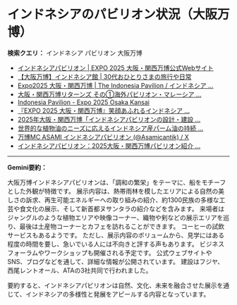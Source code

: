 # インドネシアのパビリオン状況（大阪万博）

**検索クエリ：** インドネシア パビリオン 大阪万博

- [インドネシアパビリオン | EXPO 2025 大阪・関西万博公式Webサイト](https://www.expo2025.or.jp/official-participant/indonesia/)
- [【大阪万博】インドネシア館 | 30代おひとりさまの旅行や日常](https://ameblo.jp/yrk0327/entry-12902904410.html)
- [Expo2025 大阪・関西万博 | The Indonesia Pavilion / インドネシア ...](https://www.instagram.com/p/C6s6GRiu_ZW/)
- [大阪・関西万博リターンズ その①海外パビリオン・マレーシア ...](https://ameblo.jp/mamehana0705/entry-12897501153.html)
- [Indonesia Pavilion - Expo 2025 Osaka Kansai](https://expo2025indonesia.id/)
- [『EXPO 2025 大阪・関西万博』笑顔あふれるインドネシア ...](https://note.com/yamada_tourist/n/n27bea8822b97)
- [2025年大阪・関西万博「インドネシアパビリオンの設計・建設 ...](https://www.fujiya-net.co.jp/news/20240501)
- [世界的な植物油のニーズに応えるインドネシア産パーム油の持続 ...](https://theme-weeks.expo2025.or.jp/program/detail/6736f12e30e34.html)
- [万博MC ASAMI インドネシアパビリオン (@Asamicantik) / X](https://x.com/asamicantik)
- [インドネシアパビリオン：2025大阪・関西万博パビリオン紹介 ...](https://www.nippon.com/ja/guide-to-japan/expo2025021/)


---

**Gemini要約：**

大阪万博インドネシアパビリオンは、「調和の繁栄」をテーマに、船をモチーフとした外観が特徴です。  展示内容は、熱帯雨林を模したエリアによる自然の美しさの訴求、再生可能エネルギーへの取り組みの紹介、約1300民族の多様な工芸や食文化の展示、そして新首都ヌサンタラの紹介などを含みます。  来場者はジャングルのような植物エリアや映像コーナー、織物や剣などの展示エリアを巡り、最後は土産物コーナーとカフェを訪れることができます。  コーヒーの試飲サービスもあるようです。  ただし、展示内容のボリュームから、見学にはある程度の時間を要し、急いでいる人には不向きと評する声もあります。  ビジネスフォーラムやワークショップも開催される予定です。  公式ウェブサイトやSNS、ブログなどを通して、詳細な情報が公開されています。  建設はフジヤ、西尾レントオール、ATAの3社共同で行われました。


要約すると、インドネシアパビリオンは自然、文化、未来を融合させた展示を通じて、インドネシアの多様性と発展をアピールする内容となっています。

